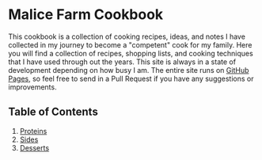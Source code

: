 # Malice Farm Cookbook

This cookbook is a collection of cooking recipes, ideas, and notes I have collected in my journey to become a "competent" cook for my family. Here you will find a collection of recipes, shopping lists, and cooking techniques that I have used through out the years. This site is always in a state of development depending on how busy I am. The entire site runs on [GitHub Pages](https://pages.github.com/), so feel free to send in a Pull Request if you have any suggestions or improvements.

## Table of Contents

1. [Proteins](proteins/index)
2. [Sides](sides/index)
3. [Desserts](desserts/index)
